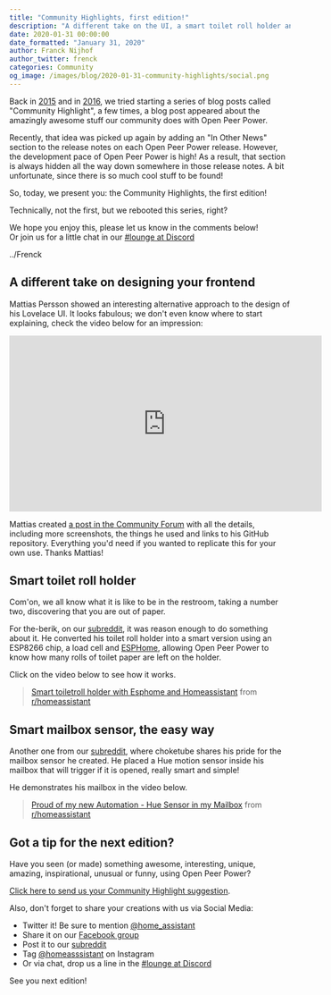 ```yaml
---
title: "Community Highlights, first edition!"
description: "A different take on the UI, a smart toilet roll holder and the DIY smart mailbox"
date: 2020-01-31 00:00:00
date_formatted: "January 31, 2020"
author: Franck Nijhof
author_twitter: frenck
categories: Community
og_image: /images/blog/2020-01-31-community-highlights/social.png
---
```


Back in [2015][community-highlights-2015] and in [2016][community-highlights-2016], we tried starting a series of blog posts called "Community Highlight",
a few times, a blog post appeared about the amazingly awesome stuff our community does with Open Peer Power.

Recently, that idea was picked up again by adding an "In Other News" section to the release notes on each Open Peer Power release. However, the development pace of Open Peer Power is high! As a result, that section is always hidden all the way down somewhere in those release notes. A bit unfortunate, since there is so much cool stuff to be found!

So, today, we present you: the Community Highlights, the first edition!

Technically, not the first, but we rebooted this series, right?

We hope you enjoy this, please let us know in the comments below!  
Or join us for a little chat in our [#lounge at Discord][chat]

../Frenck

## A different take on designing your frontend

Mattias Persson showed an interesting alternative approach to the design of his Lovelace UI.
It looks fabulous; we don't even know where to start explaining, check the video below for an impression:

<div class='videoWrapper'>
<iframe width="560" height="315" src="https://www.youtube-nocookie.com/embed/727tFhqpFAE" frameborder="0" allowfullscreen></iframe>
</div>

Mattias created [a post in the Community Forum][different-take] with all the details, including more screenshots, the things he used and links to his GitHub repository. Everything you'd need if you wanted to replicate this for your own use. Thanks Mattias!

## Smart toilet roll holder

Com'on, we all know what it is like to be in the restroom, taking a number two, discovering that you are out of paper.

For the-berik, on our [subreddit][reddit], it was reason enough to do something about it. He converted his toilet roll holder into a smart version using an ESP8266 chip, a load cell and [ESPHome][esphome], allowing Open Peer Power to know how many rolls of toilet paper are left on the holder.

Click on the video below to see how it works.

<blockquote class="reddit-card"><a href="https://www.reddit.com/r/homeassistant/comments/elwvro/smart_toiletroll_holder_with_esphome_and/">Smart toiletroll holder with Esphome and Homeassistant</a> from <a href="http://www.reddit.com/r/homeassistant">r/homeassistant</a></blockquote>
<script async src="//embed.redditmedia.com/widgets/platform.js" charset="UTF-8"></script>

## Smart mailbox sensor, the easy way

Another one from our [subreddit][reddit], where choketube shares his pride for the mailbox sensor he created.
He placed a Hue motion sensor inside his mailbox that will trigger if it is opened, really smart and simple!

He demonstrates his mailbox in the video below.

<blockquote class="reddit-card"><a href="https://www.reddit.com/r/homeassistant/comments/ejgzeb/proud_of_my_new_automation_hue_sensor_in_my/">Proud of my new Automation - Hue Sensor in my Mailbox</a> from <a href="http://www.reddit.com/r/homeassistant">r/homeassistant</a></blockquote>

## Got a tip for the next edition?

Have you seen (or made) something awesome, interesting, unique, amazing, inspirational, unusual or funny, using Open Peer Power?

[Click here to send us your Community Highlight suggestion](/suggest-community-highlight).

Also, don't forget to share your creations with us via Social Media:

- Twitter it! Be sure to mention [@home_assistant][twitter]
- Share it on our [Facebook group][facebook-group]
- Post it to our [subreddit][reddit]
- Tag [@homeasssistant][instagram] on Instagram
- Or via chat, drop us a line in the [#lounge at Discord][chat]

See you next edition!

[chat]: https://www.home-assistant.io/join-chat
[community-highlights-2015]: https://www.home-assistant.io/blog/2015/12/05/community-highlights/
[community-highlights-2016]: https://www.home-assistant.io/blog/2016/02/20/community-highlights/
[different-take]: https://community.home-assistant.io/t/a-different-take-on-designing-a-lovelace-ui/162594
[esphome]: https://www.esphome.io
[facebook-group]: https://www.facebook.com/groups/HomeAssistant/
[instagram]: https://www.instagram.com/homeassistant/
[reddit]: https://www.reddit.com/r/homeassistant
[twitter]: https://www.twitter.com/home_assistant
